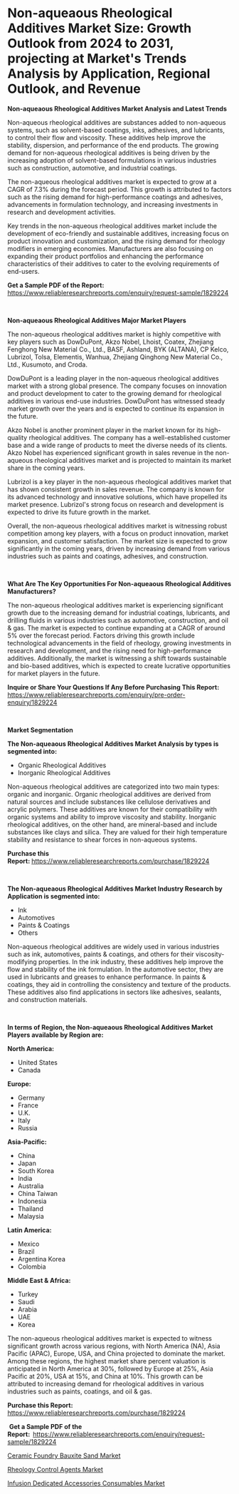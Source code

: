 <p><h1>Non-aqueaous Rheological Additives Market Size: Growth Outlook from 2024 to 2031, projecting at Market's Trends Analysis by Application, Regional Outlook, and Revenue</h1></p><p><strong>Non-aqueaous Rheological Additives Market Analysis and Latest Trends</strong></p>
<p><p>Non-aqueous rheological additives are substances added to non-aqueous systems, such as solvent-based coatings, inks, adhesives, and lubricants, to control their flow and viscosity. These additives help improve the stability, dispersion, and performance of the end products. The growing demand for non-aqueous rheological additives is being driven by the increasing adoption of solvent-based formulations in various industries such as construction, automotive, and industrial coatings.</p><p>The non-aqueous rheological additives market is expected to grow at a CAGR of 7.3% during the forecast period. This growth is attributed to factors such as the rising demand for high-performance coatings and adhesives, advancements in formulation technology, and increasing investments in research and development activities.</p><p>Key trends in the non-aqueous rheological additives market include the development of eco-friendly and sustainable additives, increasing focus on product innovation and customization, and the rising demand for rheology modifiers in emerging economies. Manufacturers are also focusing on expanding their product portfolios and enhancing the performance characteristics of their additives to cater to the evolving requirements of end-users.</p></p>
<p><strong>Get a Sample PDF of the Report:&nbsp;</strong> <a href="https://www.reliableresearchreports.com/enquiry/request-sample/1829224">https://www.reliableresearchreports.com/enquiry/request-sample/1829224</a></p>
<p>&nbsp;</p>
<p><strong>Non-aqueaous Rheological Additives Major Market Players</strong></p>
<p><p>The non-aqueous rheological additives market is highly competitive with key players such as DowDuPont, Akzo Nobel, Lhoist, Coatex, Zhejiang Fenghong New Material Co., Ltd., BASF, Ashland, BYK (ALTANA), CP Kelco, Lubrizol, Tolsa, Elementis, Wanhua, Zhejiang Qinghong New Material Co., Ltd., Kusumoto, and Croda.</p><p>DowDuPont is a leading player in the non-aqueous rheological additives market with a strong global presence. The company focuses on innovation and product development to cater to the growing demand for rheological additives in various end-use industries. DowDuPont has witnessed steady market growth over the years and is expected to continue its expansion in the future.</p><p>Akzo Nobel is another prominent player in the market known for its high-quality rheological additives. The company has a well-established customer base and a wide range of products to meet the diverse needs of its clients. Akzo Nobel has experienced significant growth in sales revenue in the non-aqueous rheological additives market and is projected to maintain its market share in the coming years.</p><p>Lubrizol is a key player in the non-aqueous rheological additives market that has shown consistent growth in sales revenue. The company is known for its advanced technology and innovative solutions, which have propelled its market presence. Lubrizol's strong focus on research and development is expected to drive its future growth in the market.</p><p>Overall, the non-aqueous rheological additives market is witnessing robust competition among key players, with a focus on product innovation, market expansion, and customer satisfaction. The market size is expected to grow significantly in the coming years, driven by increasing demand from various industries such as paints and coatings, adhesives, and construction.</p></p>
<p>&nbsp;</p>
<p><strong>What Are The Key Opportunities For Non-aqueaous Rheological Additives Manufacturers?</strong></p>
<p><p>The non-aqueous rheological additives market is experiencing significant growth due to the increasing demand for industrial coatings, lubricants, and drilling fluids in various industries such as automotive, construction, and oil & gas. The market is expected to continue expanding at a CAGR of around 5% over the forecast period. Factors driving this growth include technological advancements in the field of rheology, growing investments in research and development, and the rising need for high-performance additives. Additionally, the market is witnessing a shift towards sustainable and bio-based additives, which is expected to create lucrative opportunities for market players in the future.</p></p>
<p><strong>Inquire or Share Your Questions If Any Before Purchasing This Report:</strong> <a href="https://www.reliableresearchreports.com/enquiry/pre-order-enquiry/1829224">https://www.reliableresearchreports.com/enquiry/pre-order-enquiry/1829224</a></p>
<p>&nbsp;</p>
<p><strong>Market Segmentation</strong></p>
<p><strong>The Non-aqueaous Rheological Additives Market Analysis by types is segmented into:</strong></p>
<p><ul><li>Organic Rheological Additives</li><li>Inorganic Rheological Additives</li></ul></p>
<p><p>Non-aqueous rheological additives are categorized into two main types: organic and inorganic. Organic rheological additives are derived from natural sources and include substances like cellulose derivatives and acrylic polymers. These additives are known for their compatibility with organic systems and ability to improve viscosity and stability. Inorganic rheological additives, on the other hand, are mineral-based and include substances like clays and silica. They are valued for their high temperature stability and resistance to shear forces in non-aqueous systems.</p></p>
<p><strong>Purchase this Report:&nbsp;</strong><a href="https://www.reliableresearchreports.com/purchase/1829224">https://www.reliableresearchreports.com/purchase/1829224</a></p>
<p>&nbsp;</p>
<p><strong>The Non-aqueaous Rheological Additives Market Industry Research by Application is segmented into:</strong></p>
<p><ul><li>Ink</li><li>Automotives</li><li>Paints & Coatings</li><li>Others</li></ul></p>
<p><p>Non-aqueous rheological additives are widely used in various industries such as ink, automotives, paints & coatings, and others for their viscosity-modifying properties. In the ink industry, these additives help improve the flow and stability of the ink formulation. In the automotive sector, they are used in lubricants and greases to enhance performance. In paints & coatings, they aid in controlling the consistency and texture of the products. These additives also find applications in sectors like adhesives, sealants, and construction materials.</p></p>
<p>&nbsp;</p>
<p><strong>In terms of Region, the Non-aqueaous Rheological Additives Market Players available by Region are:</strong></p>
<p>
    <p> <strong> North America: </strong>
        <ul>
            <li>United States</li>
            <li>Canada</li>
        </ul>
        </p> 
    <p> <strong> Europe: </strong>
        <ul>
            <li>Germany</li>
            <li>France</li>
            <li>U.K.</li>
            <li>Italy</li>
            <li>Russia</li>
        </ul>
        </p> 
    <p> <strong> Asia-Pacific: </strong>
        <ul>
            <li>China</li>
            <li>Japan</li>
            <li>South Korea</li>
            <li>India</li>
            <li>Australia</li>
            <li>China Taiwan</li>
            <li>Indonesia</li>
            <li>Thailand</li>
            <li>Malaysia</li>
        </ul>
        </p> 
    <p> <strong> Latin America: </strong>
        <ul>
            <li>Mexico</li>
            <li>Brazil</li>
            <li>Argentina Korea</li>
            <li>Colombia</li>
        </ul>
        </p> 
    <p> <strong> Middle East & Africa: </strong>
        <ul>
            <li>Turkey</li>
            <li>Saudi</li>
            <li>Arabia</li>
            <li>UAE</li>
            <li>Korea</li>
        </ul>
    </p>
    </p>
<p><p>The non-aqueous rheological additives market is expected to witness significant growth across various regions, with North America (NA), Asia Pacific (APAC), Europe, USA, and China projected to dominate the market. Among these regions, the highest market share percent valuation is anticipated in North America at 30%, followed by Europe at 25%, Asia Pacific at 20%, USA at 15%, and China at 10%. This growth can be attributed to increasing demand for rheological additives in various industries such as paints, coatings, and oil & gas.</p></p>
<p><strong>Purchase this Report: </strong><a href="https://www.reliableresearchreports.com/purchase/1829224">https://www.reliableresearchreports.com/purchase/1829224</a></p>
<p>&nbsp;<strong>Get a Sample PDF of the Report:&nbsp;&nbsp;</strong><a href="https://www.reliableresearchreports.com/enquiry/request-sample/1829224">https://www.reliableresearchreports.com/enquiry/request-sample/1829224</a></p>
<p><strong></strong></p>
<p><p><a href="https://github.com/myacatherineblakecaczo9vcsw/Market-Research-Report-List-1/blob/main/ceramic-foundry-bauxite-sand-market.md">Ceramic Foundry Bauxite Sand Market</a></p><p><a href="https://github.com/okotobwrhuteie/Market-Research-Report-List-1/blob/main/rheology-control-agents-market.md">Rheology Control Agents Market</a></p><p><a href="https://pretty-mail-caf.notion.site/Infusion-Dedicated-Accessories-Consumables-Market-Research-Report-The-Key-To-Successful-Business-St-f699b3eaecd74ec1adcb49e7ec8de78e">Infusion Dedicated Accessories Consumables Market</a></p></p>